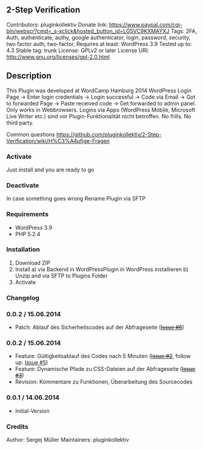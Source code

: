 ## 2-Step Verification ##
Contributors:      pluginkollektiv
Donate link:       https://www.paypal.com/cgi-bin/webscr?cmd=_s-xclick&hosted_button_id=LG5VC9KXMAYXJ
Tags:              2FA, Auth, authenticate, authy, google authenticator, login, password, security, two factor auth, two-factor,
Requires at least: WordPress 3.9
Tested up to:      4.3
Stable tag:        trunk
License:           GPLv2 or later
License URI:       http://www.gnu.org/licenses/gpl-2.0.html


## Description ###
This Plugin was developed at WordCamp Hamburg 2014
WordPress Login Page → Enter login credentials → Login successful → Code via Email → Got to forwarded Page → Paste received code → Get forwarded to admin panel.
Only works in Webbrowsers.
Logins via Apps (WordPress Mobile, Microsoft Live Writer etc.) sind vor Plugin-Funktionalität nicht betroffen.
No frills. No third party.

Common questions https://github.com/pluginkollektiv/2-Step-Verification/wiki/H%C3%A4ufige-Fragen


### Activate ###
Just install and you are ready to go


### Deactivate ###
In case something goes wrong Rename Plugin via SFTP

### Requirements ###
* WordPress 3.9
* PHP 5.2.4


### Installation ###
1. Download ZIP
2. Install
    a) via Backend in WordPressPlugin in WordPress installieren
    b) Unzip and via SFTP to Plugins Folder
3. Activate


### Changelog ###
### 0.0.2 / 15.06.2014
* Patch: Ablauf des Sicherheitscodes auf der Abfrageseite (<del>[Issue #6](https://github.com/sergejmueller/2-Step-Verification/issues/6)</del>)

### 0.0.2 / 15.06.2014
* Feature: Gültigkeitsablauf des Codes nach 5 Minuten (<del>[Issue #2](https://github.com/sergejmueller/2-Step-Verification/issues/2)</del>, follow up: [Issue #5](https://github.com/sergejmueller/2-Step-Verification/issues/5))
* Feature: Dynamische Pfade zu CSS-Dateien auf der Abfrageseite (<del>[Issue #3](https://github.com/sergejmueller/2-Step-Verification/issues/3)</del>)
* Revision: Kommentare zu Funktionen, Überarbeitung des Sourcecodes

### 0.0.1 / 14.06.2014
* Initial-Version


### Credits ###
Author: Sergej Müller
Maintainers: pluginkollektiv
